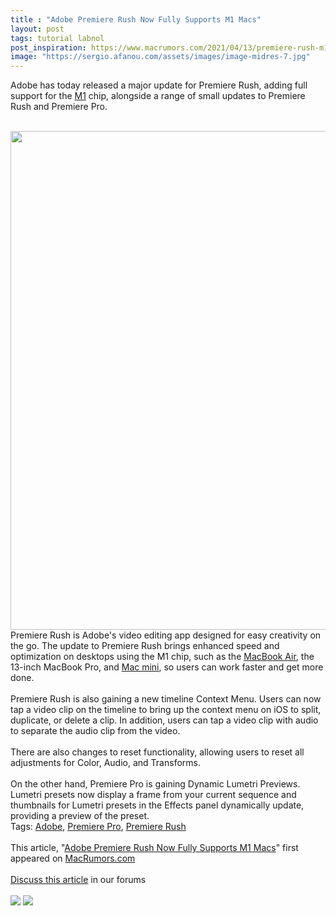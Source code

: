 ```yaml
---
title : "Adobe Premiere Rush Now Fully Supports M1 Macs"
layout: post
tags: tutorial labnol
post_inspiration: https://www.macrumors.com/2021/04/13/premiere-rush-m1-mac-support/
image: "https://sergio.afanou.com/assets/images/image-midres-7.jpg"
---
```


Adobe has today released a major update for Premiere Rush, adding full support for the <a href="https://www.macrumors.com/guide/m1/">M1</a> chip, alongside a range of small updates to Premiere Rush and Premiere Pro.
<br/>

<br/>
<img src="https://images.macrumors.com/article-new/2021/04/premiere-rush-m1-support.jpg" alt="" width="1200" height="798" class="aligncenter size-full wp-image-793722" />
<br/>
Premiere Rush is Adobe's video editing app designed for easy creativity on the go. The update to Premiere Rush brings enhanced speed and optimization on desktops using the &zwnj;M1&zwnj; chip, such as the <a href="https://www.macrumors.com/roundup/macbook-air/">MacBook Air</a>, the 13-inch MacBook Pro, and <a href="https://www.macrumors.com/roundup/mac-mini/">Mac mini</a>, so users can work faster and get more done.
<br/>

<br/>
Premiere Rush is also gaining a new timeline Context Menu. Users can now tap a video clip on the timeline to bring up the context menu on iOS to split, duplicate, or delete a clip. In addition, users can tap a video clip with audio to separate the audio clip from the video.
<br/>

<br/>
There are also changes to reset functionality, allowing users to reset all adjustments for Color, Audio, and Transforms.
<br/>

<br/>
On the other hand, Premiere Pro is gaining Dynamic Lumetri Previews. Lumetri presets now display a frame from your current sequence and thumbnails for Lumetri presets in the Effects panel dynamically update, providing a preview of the preset.<div class="linkback">Tags: <a href="https://www.macrumors.com/guide/adobe/">Adobe</a>, <a href="https://www.macrumors.com/guide/premiere-pro/">Premiere Pro</a>, <a href="https://www.macrumors.com/guide/premiere-rush/">Premiere Rush</a></div><br/>This article, &quot;<a href="https://www.macrumors.com/2021/04/13/premiere-rush-m1-mac-support/">Adobe Premiere Rush Now Fully Supports M1 Macs</a>&quot; first appeared on <a href="https://www.macrumors.com">MacRumors.com</a><br/><br/><a href="https://forums.macrumors.com/threads/adobe-premiere-rush-now-fully-supports-m1-macs.2291541/">Discuss this article</a> in our forums<br/><br/><div class="feedflare">
<a href="http://feeds.macrumors.com/~ff/MacRumors-All?a=S8V8uIXvT-8:y4AHSMaDGQE:6W8y8wAjSf4"><img src="http://feeds.feedburner.com/~ff/MacRumors-All?d=6W8y8wAjSf4" border="0"></img></a> <a href="http://feeds.macrumors.com/~ff/MacRumors-All?a=S8V8uIXvT-8:y4AHSMaDGQE:qj6IDK7rITs"><img src="http://feeds.feedburner.com/~ff/MacRumors-All?d=qj6IDK7rITs" border="0"></img></a>
</div><img src="http://feeds.feedburner.com/~r/MacRumors-All/~4/S8V8uIXvT-8" height="1" width="1" alt=""/>